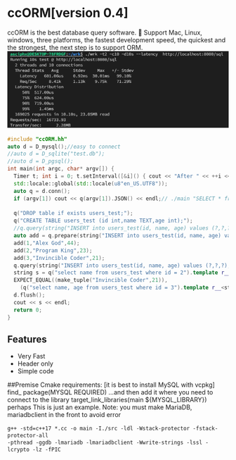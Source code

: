 ﻿# ccORM[version 0.4]
ccORM is the best database query software.
🚀 Support Mac, Linux, windows, three platforms, the fastest development speed, the quickest and the strongest, the next step is to support ORM.
 ![Benchmark results (not cached)](./test.png)
```c++
#include "ccORM.hh"
auto d = D_mysql();//easy to connect
//auto d = D_sqlite("test.db");
//auto d = D_pgsql();
int main(int argc, char* argv[]) {
  Timer t; int i = 0; t.setInterval([&i]() { cout << "After " << ++i << "s\n"; }, 1000);
  std::locale::global(std::locale(u8"en_US.UTF8"));
  auto q = d.conn();
  if (argv[1]) cout << q(argv[1]).JSON() << endl;// ./main "SELECT * from users_test"

  q("DROP table if exists users_test;");
  q("CREATE TABLE users_test (id int,name TEXT,age int);");
  //q.query(string("INSERT into users_test(id, name, age) values (?,?,?);"))(4, "Deaod", 32);
  auto add = q.prepare(string("INSERT into users_test(id, name, age) values (?,?,?);"));
  add(1,"Alex God",44);
  add(2,"Program King",23);
  add(3,"Invincible Coder",21);
  q.query(string("INSERT into users_test(id, name, age) values (?,?,?);"))(4, "Deaod", 32);
  string s = q("select name from users_test where id = 2").template r__<string>();
  EXPECT_EQUAL((make_tuple("Invincible Coder",21)),
    (q("select name, age from users_test where id = 3").template r__<string,int>()));
  d.flush();
  cout << s << endl;
  return 0;
}
```

## Features
 - Very Fast
 - Header only
 - Simple code

##Premise
Cmake requirements: [it is best to install MySQL with vcpkg]
find_ package(MYSQL REQUIRED)
...and then add it where you need to connect to the library
target_link_libraries(main ${MYSQL_LIBRARY})
perhaps
This is just an example. Note: you must make MariaDB, mariadbclient in the front to avoid error
```
g++ -std=c++17 *.cc -o main -I./src -ldl -Wstack-protector -fstack-protector-all
-pthread -ggdb -lmariadb -lmariadbclient -Wwrite-strings -lssl -lcrypto -lz -fPIC 
```